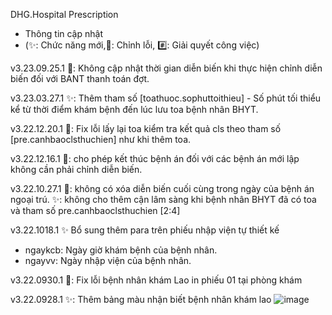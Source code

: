 DHG.Hospital Prescription
- Thông tin cập nhật
- (✨: Chức năng mới,🐛: Chỉnh lỗi, #️⃣: Giải quyết công việc)

v3.23.09.25.1 
🐛: Không cập nhật thời gian diễn biến khi thực hiện chỉnh diễn biến đối với BANT thanh toán đợt.

v3.23.03.27.1 
✨: Thêm tham số [toathuoc.sophuttoithieu] - Số phút tối thiểu kể từ thời điểm khám bệnh đến lúc lưu toa bệnh nhân BHYT.

v3.22.12.20.1 
🐛: Fix lỗi lấy lại toa kiểm tra kết quả cls theo tham số [pre.canhbaoclsthuchien] như khi thêm toa.

v3.22.12.16.1 
🐛: cho phép kết thúc bệnh án đối với các bệnh án mới lập không cần phải chỉnh diễn biến.


v3.22.10.27.1 
🐛: không có xóa diễn biến cuối cùng trong ngày của bệnh án ngoại trú.
✨: không cho thêm cận lâm sàng khi bệnh nhân BHYT đã có toa và tham số pre.canhbaoclsthuchien [2:4]
 
v3.22.1018.1 
✨ Bổ sung thêm para trên phiếu nhập viện tự thiết kế
+ ngaykcb: Ngày giờ khám bệnh của bệnh nhân.
+ ngayvv: Ngày nhập viện của bệnh nhân.

v3.22.0930.1
🐛: Fix lỗi bệnh nhân khám Lao in phiếu 01 tại phòng khám

v3.22.0928.1
✨: Thêm bảng màu nhận biết bệnh nhân khám lao
![image](https://user-images.githubusercontent.com/91751241/192690499-cec1034d-cede-4e12-91ad-a1d3f8c83b26.png)
 

